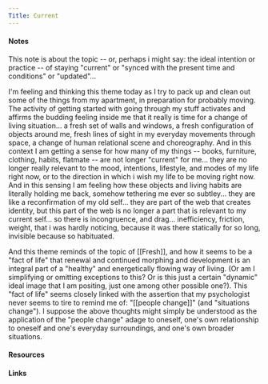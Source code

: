 ```yaml
---
Title: Current
---
```






#### Notes

This note is about the topic -- or, perhaps i might say: the ideal intention or practice -- of staying "current" or "synced with the present time and conditions" or "updated"... 

I'm feeling and thinking this theme today as I try to pack up and clean out some of the things from my apartment, in preparation for probably moving. The activity of getting started with going through my stuff activates and affirms the budding feeling inside me that it really is time for a change of living situation... a fresh set of walls and windows, a fresh configuration of objects around me, fresh lines of sight in my everyday movements through space, a change of human relational scene and choreography. And in this context I am getting a sense for how many of my things -- books, furniture, clothing, habits, flatmate -- are not longer "current" for me... they are no longer really relevant to the mood, intentions, lifestyle, and modes of my life right now, or to the direction in which i wish my life to be moving right now. And in this sensing I am feeling how these objects and living habits are literally holding me back, somehow tethering me ever so subtley... they are like a reconfirmation of my old self... they are part of the web that creates identity, but this part of the web is no longer a part that is relevant to my current self... so there is incongruence, and drag... inefficiency, friction, weight, that i was hardly noticing, because it was there statically for so long, invisible because so habituated. 

And this theme reminds of the topic of [[Fresh]], and how it seems to be a "fact of life" that renewal and continued morphing and development is an integral part of a "healthy" and energetically flowing way of living. (Or am I simplifying or omitting exceptions to this? Or is this just a certain "dynamic" ideal image that I am positing, just one among other possible one?). This "fact of life" seems closely linked with the assertion that my psychologist never seems to tire to remind me of: "[[people change]]" (and "situations change"). I suppose the above thoughts might simply be understood as the application of the "people change" adage to oneself, one's own relationship to oneself and one's everyday surroundings, and one's own broader situations. 



#### Resources


#### Links


